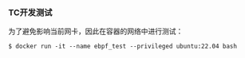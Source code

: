 
### TC开发测试
为了避免影响当前网卡，因此在容器的网络中进行测试：
```
$ docker run -it --name ebpf_test --privileged ubuntu:22.04 bash

```
